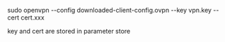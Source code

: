 sudo openvpn --config downloaded-client-config.ovpn --key vpn.key --cert cert.xxx

key and cert are stored in parameter store